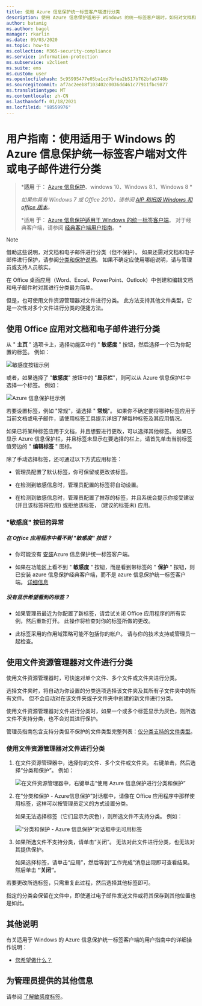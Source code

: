 ```yaml
---
title: 使用 Azure 信息保护统一标签客户端进行分类
description: 使用 Azure 信息保护适用于 Windows 的统一标签客户端时，如何对文档和电子邮件进行分类的说明。
author: batamig
ms.author: bagol
manager: rkarlin
ms.date: 09/03/2020
ms.topic: how-to
ms.collection: M365-security-compliance
ms.service: information-protection
ms.subservice: v2client
ms.suite: ems
ms.custom: user
ms.openlocfilehash: 5c95995477e05ba1cd7bfea2b517b762bfa6748b
ms.sourcegitcommit: af7ac2eeb8f103402c0036dd461c77911fbc9877
ms.translationtype: MT
ms.contentlocale: zh-CN
ms.lasthandoff: 01/18/2021
ms.locfileid: "98559976"
---
```

# <a name="user-guide-classify-a-file-or-email-by-using-the-azure-information-protection-unified-labeling-client-for-windows"></a>用户指南：使用适用于 Windows 的 Azure 信息保护统一标签客户端对文件或电子邮件进行分类

>***适用** 于： [Azure 信息保护](https://azure.microsoft.com/pricing/details/information-protection)、windows 10、Windows 8.1、Windows 8 *
>
>*如果你具有 Windows 7 或 Office 2010，请参阅 [AIP 和旧版 Windows 和 office 版本](../known-issues.md#aip-and-legacy-windows-and-office-versions)。*
>
>*适用 **于**： [Azure 信息保护适用于 Windows 的统一标签客户端](../faqs.md#whats-the-difference-between-the-azure-information-protection-classic-and-unified-labeling-clients)。 对于经典客户端，请参阅 [经典客户端用户指南](client-classify.md)。 *

> [!NOTE]
> 借助这些说明，对文档和电子邮件进行分类（但不保护）。 如果还需对文档和电子邮件进行保护，请参阅[分类和保护说明](clientv2-classify-protect.md)。 如果不确定应使用哪组说明，请与管理员或支持人员核实。

在 Office 桌面应用（Word、Excel、PowerPoint、Outlook）中创建和编辑文档和电子邮件时对其进行分类最为简单。 

但是，也可使用文件资源管理器对文件进行分类。 此方法支持其他文件类型，它是一次性对多个文件进行分类的便捷方法。 

## <a name="using-office-apps-to-classify-your-documents-and-emails"></a>使用 Office 应用对文档和电子邮件进行分类

从 " **主页** " 选项卡上，选择功能区中的 " **敏感度** " 按钮，然后选择一个已为你配置的标签。 例如：

![敏感度按钮示例](../media/sensitivity-not-set-callout.png)

或者，如果选择了 "**敏感度**" 按钮中的 "**显示栏**"，则可以从 Azure 信息保护栏中选择一个标签。 例如：

![Azure 信息保护栏示例](../media/info-protect-barv2-not-set-callout.png)

若要设置标签，例如 "常规"，请选择 " **常规**"。 如果你不确定要将哪种标签应用于当前文档或电子邮件，请使用标签工具提示详细了解每种标签及其应用情况。 

如果已将某种标签应用于文档，并且想要进行更改，可以选择其他标签。 如果已显示 Azure 信息保护栏，并且标签未显示在要选择的栏上，请首先单击当前标签值旁边的 " **编辑标签** " 图标。

除了手动选择标签，还可通过以下方式应用标签：

- 管理员配置了默认标签，你可保留或更改该标签。

- 在检测到敏感信息时，管理员配置的标签将自动设置。

- 在检测到敏感信息时，管理员配置了推荐的标签，并且系统会提示你接受建议 (并且该标签将应用) 或拒绝该标签， (建议的标签未) 应用。

### <a name="exceptions-for-the-sensitivity-button"></a>"敏感度" 按钮的异常

##### <a name="dont-see-the-sensitivity-button-in-your-office-apps"></a>在 Office 应用程序中看不到 "敏感度" 按钮？

- 你可能没有 [安装](install-unifiedlabelingclient-app.md)Azure 信息保护统一标签客户端。

- 如果在功能区上看不到 " **敏感度** " 按钮，而是看到带标签的 " **保护** " 按钮，则已安装 azure 信息保护经典客户端，而不是 azure 信息保护统一标签客户端。 [详细信息](../faqs.md#whats-the-difference-between-the-azure-information-protection-classic-and-unified-labeling-clients)

##### <a name="is-the-label-that-you-expect-to-see-not-displayed"></a>没有显示希望看到的标签？ 

- 如果管理员最近为你配置了新标签，请尝试关闭 Office 应用程序的所有实例，然后重新打开。 此操作将检查对你的标签所做的更改。

- 此标签采用的作用域策略可能不包括你的帐户。 请与你的技术支持或管理员一起检查。


## <a name="using-file-explorer-to-classify-files"></a>使用文件资源管理器对文件进行分类

使用文件资源管理器时，可快速对单个文件、多个文件或文件夹进行分类。 

选择文件夹时，将自动为你设置的分类选项选择该文件夹及其所有子文件夹中的所有文件。 但不会自动对在该文件夹或子文件夹中创建的新文件进行分类。

使用文件资源管理器对文件进行分类时，如果一个或多个标签显示为灰色，则所选文件不支持分类，也不会对其进行保护。

管理员指南包含支持分类但不保护的文件类型完整列表：[仅分类支持的文件类型](clientv2-admin-guide-file-types.md#file-types-supported-for-classification-only)。

### <a name="to-classify-a-file-by-using-file-explorer"></a>使用文件资源管理器对文件进行分类

1. 在文件资源管理器中，选择你的文件、多个文件或文件夹。 右键单击，然后选择“分类和保护”。 例如：
    
    ![在文件资源管理器中，右键单击“使用 Azure 信息保护进行分类和保护”](../media/right-click-classify-protect-folder.png)

2. 在“分类和保护 - Azure信息保护”对话框中，请像在 Office 应用程序中那样使用标签，这样可以按管理员定义的方式设置分类。 
    
    如果无法选择标签（它们显示为灰色），则所选文件不支持分类。 例如：
    
    ![“分类和保护 - Azure 信息保护”对话框中无可用标签](../media/v2info-protect-dialog-labels-dimmed.png)

3. 如果所选文件不支持分类，请单击“关闭”。 无法对此文件进行分类，也无法对其提供保护。
    
    如果选择标签，请单击“应用”，然后等到“工作完成”消息出现即可查看结果。 然后单击 **“关闭”**。

若要更改所选标签，只需重复此过程，然后选择其他标签即可。

指定的分类会保留在文件中，即使通过电子邮件发送文件或将其保存到其他位置也是如此。 

## <a name="other-instructions"></a>其他说明

有关适用于 Windows 的 Azure 信息保护统一标签客户端的用户指南中的详细操作说明：

- [您希望做什么？](clientv2-user-guide.md#what-do-you-want-to-do)

## <a name="additional-information-for-administrators"></a>为管理员提供的其他信息

请参阅 [了解敏感度标签](/microsoft-365/compliance/sensitivity-labels)。

